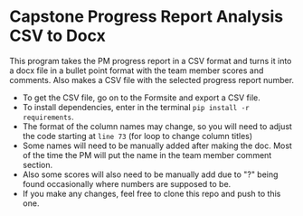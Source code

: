 # Capstone Progress Report Analysis CSV to Docx
This program takes the PM progress report in a CSV format and turns it into a docx file in a bullet point format with the team member scores and comments. Also makes a CSV file with the selected progress report number.

+ To get the CSV file, go on to the Formsite and export a CSV file.
+ To install dependencies, enter in the terminal `pip install -r requirements`.
+ The format of the column names may change, so you will need to adjust the code starting at `line 73` (for loop to change column titles)
+ Some names will need to be manually added after making the doc. Most of the time the PM will put the name in the team member comment section.
+ Also some scores will also need to be manually add due to "?" being found
occasionally where numbers are supposed to be.
+ If you make any changes, feel free to clone this repo and push to this one.

